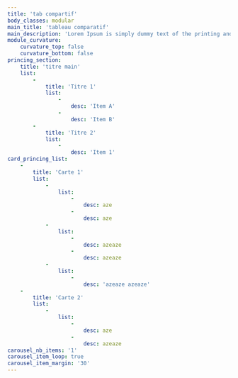 ```yaml
---
title: 'tab compartif'
body_classes: modular
main_title: 'tableau comparatif'
main_description: 'Lorem Ipsum is simply dummy text of the printing and typesetting industry. Lorem Ipsum has been the industry''s standard dummy text ever since the 1500s, when an unknown printer took a galley of type and scrambled it to make a type specimen book. It has survived not only five centuries, but also the leap into electronic typesetting, remaining essentially unchanged. It was popularised in the 1960s with the release of Letraset sheets containing Lorem Ipsum passages, and more recently with desktop publishing software like Aldus PageMaker including versions of Lorem Ipsum.'
module_curvature:
    curvature_top: false
    curvature_bottom: false
princing_section:
    title: 'titre main'
    list:
        -
            title: 'Titre 1'
            list:
                -
                    desc: 'Item A'
                -
                    desc: 'Item B'
        -
            title: 'Titre 2'
            list:
                -
                    desc: 'Item 1'
card_princing_list:
    -
        title: 'Carte 1'
        list:
            -
                list:
                    -
                        desc: aze
                    -
                        desc: aze
            -
                list:
                    -
                        desc: azeaze
                    -
                        desc: azeaze
            -
                list:
                    -
                        desc: 'azeaze azeaze'
    -
        title: 'Carte 2'
        list:
            -
                list:
                    -
                        desc: aze
                    -
                        desc: azeaze
carousel_nb_items: '1'
carousel_item_loop: true
carousel_item_margin: '30'
---
```


